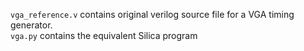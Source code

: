 `vga_reference.v` contains original verilog source file for a VGA timing
generator.  
`vga.py` contains the equivalent Silica program
